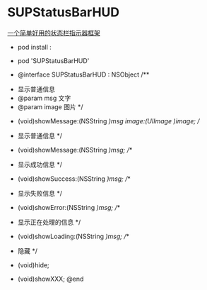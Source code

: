 # SUPStatusBarHUD
[一个简单好用的状态栏指示器框架]()

- pod install :

- pod 'SUPStatusBarHUD'

- @interface SUPStatusBarHUD : NSObject
/**
 * 显示普通信息
 * @param msg       文字
 * @param image     图片
 */
+ (void)showMessage:(NSString *)msg image:(UIImage *)image;
/**
 * 显示普通信息
 */
+ (void)showMessage:(NSString *)msg;
/**
 * 显示成功信息
 */
+ (void)showSuccess:(NSString *)msg;
/**
 * 显示失败信息
 */
+ (void)showError:(NSString *)msg;
/**
 * 显示正在处理的信息
 */
+ (void)showLoading:(NSString *)msg;
/**
 * 隐藏
 */
+ (void)hide;

+ (void)showXXX;
@end
